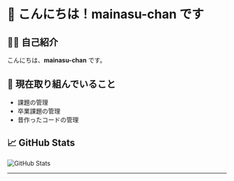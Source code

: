 # 👋 こんにちは！mainasu-chan です

## 🙋‍♂️ 自己紹介

こんにちは、**mainasu-chan** です。  

## 🚀 現在取り組んでいること

- 課題の管理
- 卒業課題の管理
- 昔作ったコードの管理

## 📈 GitHub Stats

![GitHub Stats](https://github-readme-stats.vercel.app/api?username=mainasu-chan&show_icons=true&theme=radical)


---
